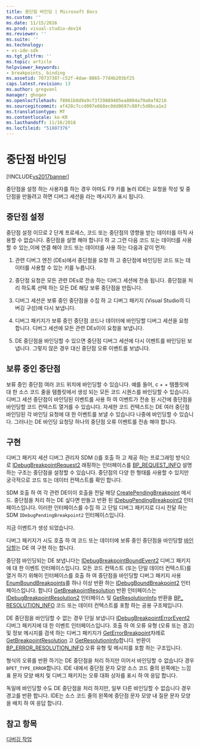 ```yaml
---
title: 중단점 바인딩 | Microsoft Docs
ms.custom: ''
ms.date: 11/15/2016
ms.prod: visual-studio-dev14
ms.reviewer: ''
ms.suite: ''
ms.technology:
- vs-ide-sdk
ms.tgt_pltfrm: ''
ms.topic: article
helpviewer_keywords:
- breakpoints, binding
ms.assetid: 70737387-c52f-4dae-8865-77d4b203bf25
caps.latest.revision: 13
ms.author: gregvanl
manager: ghogen
ms.openlocfilehash: f8061b8d9a9cf3f29889405ea8004a79a0af8216
ms.sourcegitcommit: af428c7ccd007e668ec0dd8697c88fc5d8bca1e2
ms.translationtype: MT
ms.contentlocale: ko-KR
ms.lasthandoff: 11/16/2018
ms.locfileid: "51807376"
---
```

# <a name="binding-breakpoints"></a>중단점 바인딩
[!INCLUDE[vs2017banner](../../includes/vs2017banner.md)]

중단점을 설정 하는 사용자를 하는 경우 아마도 F9 키를 눌러 IDE는 요청을 작성 및 중단점을 만들려고 하면 디버그 세션을 라는 메시지가 표시 됩니다.  
  
## <a name="setting-a-breakpoint"></a>중단점 설정  
 중단점 설정 이므로 2 단계 프로세스, 코드 또는 중단점의 영향을 받는 데이터를 아직 사용할 수 없습니다. 중단점을 설명 해야 합니다 하 고 그런 다음 코드 또는 데이터를 사용할 수 있는,이에 연결 해야 코드 또는 데이터를 사용 하는 다음과 같이 먼저:  
  
1.  관련 디버그 엔진 (DEs)에서 중단점을 요청 하 고 중단점에 바인딩된 코드 또는 데이터를 사용할 수 있는 키를 누릅니다.  
  
2.  중단점 요청은 모든 관련 DEs로 전송 하는 디버그 세션에 전송 됩니다. 중단점을 처리 하도록 선택 하는 모든 DE 해당 보류 중단점을 만듭니다.  
  
3.  디버그 세션은 보류 중인 중단점을 수집 하 고 디버그 패키지 (Visual Studio의 디버깅 구성)에 다시 보냅니다.  
  
4.  디버그 패키지가 보류 중인 중단점 코드나 데이터에 바인딩할 디버그 세션을 요청 합니다. 디버그 세션에 모든 관련 DEs이이 요청을 보냅니다.  
  
5.  DE 중단점을 바인딩할 수 있으면 중단점 디버그 세션에 다시 이벤트를 바인딩된 보냅니다. 그렇지 않은 경우 대신 중단점 오류 이벤트를 보냅니다.  
  
## <a name="pending-breakpoints"></a>보류 중인 중단점  
 보류 중인 중단점 여러 코드 위치에 바인딩할 수 있습니다. 예를 들어, c + + 템플릿에 대 한 소스 코드 줄을 템플릿에서 생성 되는 모든 코드 시퀀스를 바인딩할 수 있습니다. 디버그 세션 중단점이 바인딩된 이벤트를 사용 하 여 이벤트가 전송 된 시간에 중단점을 바인딩할 코드 컨텍스트 열거를 수 있습니다. 자세한 코드 컨텍스트는 DE 여러 중단점 바인딩된 각 바인딩 요청에 대 한 이벤트를 보낼 수 있습니다 나중에 바인딩할 수 있습니다. 그러나는 DE 바인딩 요청당 하나의 중단점 오류 이벤트를 전송 해야 합니다.  
  
## <a name="implementation"></a>구현  
 디버그 패키지 세션 디버그 관리자 SDM ()를 호출 하 고 제공 하는 프로그래밍 방식으로 [IDebugBreakpointRequest2](../../extensibility/debugger/reference/idebugbreakpointrequest2.md) 래핑하는 인터페이스를 [BP_REQUEST_INFO](../../extensibility/debugger/reference/bp-request-info.md) 설명 하는 구조는 중단점을 설정할 수 있습니다. 중단점의 다양 한 형태를 사용할 수 있지만 궁극적으로 코드 또는 데이터 컨텍스트를 확인 합니다.  
  
 SDM 호출 하 여 각 관련 DE이이 호출을 전달 해당 [CreatePendingBreakpoint](../../extensibility/debugger/reference/idebugengine2-creatependingbreakpoint.md) 메서드. 중단점을 처리 하는 DE 싶다면 만들고 반환 된 [IDebugPendingBreakpoint2](../../extensibility/debugger/reference/idebugpendingbreakpoint2.md) 인터페이스입니다. 이러한 인터페이스를 수집 하 고 단일 디버그 패키지로 다시 전달 하는 SDM `IDebugPendingBreakpoint2` 인터페이스입니다.  
  
 지금 이벤트가 생성 되었습니다.  
  
 디버그 패키지가 시도 호출 하 여 코드 또는 데이터에 보류 중인 중단점을 바인딩할 [바인딩할](../../extensibility/debugger/reference/idebugpendingbreakpoint2-bind.md)는 DE 여 구현 하는 합니다.  
  
 중단점 바인딩되는 DE 보냅니다는 [IDebugBreakpointBoundEvent2](../../extensibility/debugger/reference/idebugbreakpointboundevent2.md) 디버그 패키지에 대 한 이벤트 인터페이스입니다. 모든 코드 컨텍스트 (또는 단일 데이터 컨텍스트)를 열거 하기 위해이 인터페이스를 호출 하 여 중단점을 바인딩할 디버그 패키지 사용 [EnumBoundBreakpoints](../../extensibility/debugger/reference/idebugbreakpointboundevent2-enumboundbreakpoints.md)를 하나 이상 반환 하는 [IDebugBoundBreakpoint2](../../extensibility/debugger/reference/idebugboundbreakpoint2.md) 인터페이스입니다. 합니다 [GetBreakpointResolution](../../extensibility/debugger/reference/idebugboundbreakpoint2-getbreakpointresolution.md) 반환 인터페이스는 [IDebugBreakpointResolution2](../../extensibility/debugger/reference/idebugbreakpointresolution2.md) 인터페이스 및 [GetResolutionInfo](../../extensibility/debugger/reference/idebugbreakpointresolution2-getresolutioninfo.md) 반환을 [BP_ RESOLUTION_INFO](../../extensibility/debugger/reference/bp-resolution-info.md) 코드 또는 데이터 컨텍스트를 포함 하는 공용 구조체입니다.  
  
 DE 중단점을 바인딩할 수 없는 경우 단일 보냅니다 [IDebugBreakpointErrorEvent2](../../extensibility/debugger/reference/idebugbreakpointerrorevent2.md) 디버그 패키지에 대 한 이벤트 인터페이스입니다. 호출 하 여 오류 유형 (오류 또는 경고) 및 정보 메시지를 검색 하는 디버그 패키지가 [GetErrorBreakpoint](../../extensibility/debugger/reference/idebugbreakpointerrorevent2-geterrorbreakpoint.md)차례로 [GetBreakpointResolution](../../extensibility/debugger/reference/idebugerrorbreakpoint2-getbreakpointresolution.md) 고 [ GetResolutionInfo](../../extensibility/debugger/reference/idebugerrorbreakpointresolution2-getresolutioninfo.md)합니다. 반환이 [BP_ERROR_RESOLUTION_INFO](../../extensibility/debugger/reference/bp-error-resolution-info.md) 오류 유형 및 메시지를 포함 하는 구조입니다.  
  
 형식의 오류를 반환 하기는 DE 중단점을 처리 하지만 이어서 바인딩할 수 없습니다 경우 `BPET_TYPE_ERROR`합니다. IDE 내에서 중단점 문자 모양 소스 코드 줄의 왼쪽에는 느낌표 문자 모양 배치 및 디버그 패키지는 오류 대화 상자를 표시 하 여 응답 합니다.  
  
 독일에 바인딩할 수도 DE 중단점을 처리 하지만, 일부 다른 바인딩할 수 없습니다 경우 경고를 반환 합니다. IDE는 소스 코드 줄의 왼쪽에 중단점 문자 모양 내 질문 문자 모양을 배치 하 여 응답 합니다.  
  
## <a name="see-also"></a>참고 항목  
 [디버깅 작업](../../extensibility/debugger/debugging-tasks.md)

